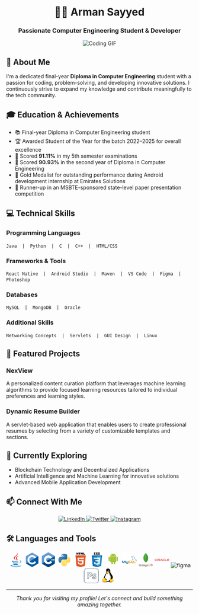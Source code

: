 <h1 align="center">👨‍💻 Arman Sayyed</h1>
<h3 align="center">Passionate Computer Engineering Student & Developer</h3>

<p align="center">
  <img src="https://raw.githubusercontent.com/gist/patevs/b007a0e98fb216438d4cbf559fac4166/raw/88f20c9d749d756be63f22b09f3c4ac570bc5101/programming.gif" alt="Coding GIF" width="400" />
</p>

## 🚀 About Me
I'm a dedicated final-year **Diploma in Computer Engineering** student with a passion for coding, problem-solving, and developing innovative solutions. I continuously strive to expand my knowledge and contribute meaningfully to the tech community.

## 🎓 Education & Achievements
- 📚 Final-year Diploma in Computer Engineering student
- 🏆 Awarded Student of the Year for the batch 2022–2025 for overall excellence
- 🏅 Scored **91.11%** in my 5th semester examinations
- 🏅 Scored **90.93%** in the second year of Diploma in Computer Engineering
- 🥇 Gold Medalist for outstanding performance during Android development internship at Emirates Solutions
- 🥈 Runner-up in an MSBTE-sponsored state-level paper presentation competition

## 💻 Technical Skills

### Programming Languages
```
Java  |  Python  |  C  |  C++  |  HTML/CSS
```

### Frameworks & Tools
```
React Native  |  Android Studio  |  Maven  |  VS Code  |  Figma  |  Photoshop
```

### Databases
```
MySQL  |  MongoDB  |  Oracle
```

### Additional Skills
```
Networking Concepts  |  Servlets  |  GUI Design  |  Linux
```

## 🔭 Featured Projects

### NexView
A personalized content curation platform that leverages machine learning algorithms to provide focused learning resources tailored to individual preferences and learning styles.

### Dynamic Resume Builder
A servlet-based web application that enables users to create professional resumes by selecting from a variety of customizable templates and sections.

## 🌱 Currently Exploring
- Blockchain Technology and Decentralized Applications
- Artificial Intelligence and Machine Learning for innovative solutions
- Advanced Mobile Application Development

## 📫 Connect With Me

<p align="center">
  <a href="https://linkedin.com/in/armansayyed7733" target="_blank">
    <img src="https://img.shields.io/badge/LinkedIn-0077B5?style=for-the-badge&logo=linkedin&logoColor=white" alt="LinkedIn"/>
  </a>
  <a href="https://twitter.com/armansayyed7733" target="_blank">
    <img src="https://img.shields.io/badge/Twitter-1DA1F2?style=for-the-badge&logo=twitter&logoColor=white" alt="Twitter"/>
  </a>
  <a href="https://instagram.com/armansayyed7733" target="_blank">
    <img src="https://img.shields.io/badge/Instagram-E4405F?style=for-the-badge&logo=instagram&logoColor=white" alt="Instagram"/>
  </a>
</p>

## 🛠️ Languages and Tools

<p align="center">
  <img src="https://raw.githubusercontent.com/devicons/devicon/master/icons/java/java-original.svg" alt="java" width="40" height="40"/>
  <img src="https://raw.githubusercontent.com/devicons/devicon/master/icons/c/c-original.svg" alt="c" width="40" height="40"/>
  <img src="https://raw.githubusercontent.com/devicons/devicon/master/icons/cplusplus/cplusplus-original.svg" alt="cplusplus" width="40" height="40"/>
  <img src="https://raw.githubusercontent.com/devicons/devicon/master/icons/python/python-original.svg" alt="python" width="40" height="40"/>
  <img src="https://raw.githubusercontent.com/devicons/devicon/master/icons/html5/html5-original-wordmark.svg" alt="html5" width="40" height="40"/>
  <img src="https://raw.githubusercontent.com/devicons/devicon/master/icons/css3/css3-original-wordmark.svg" alt="css3" width="40" height="40"/>
  <img src="https://raw.githubusercontent.com/devicons/devicon/master/icons/android/android-original-wordmark.svg" alt="android" width="40" height="40"/>
  <img src="https://raw.githubusercontent.com/devicons/devicon/master/icons/mysql/mysql-original-wordmark.svg" alt="mysql" width="40" height="40"/>
  <img src="https://raw.githubusercontent.com/devicons/devicon/master/icons/mongodb/mongodb-original-wordmark.svg" alt="mongodb" width="40" height="40"/>
  <img src="https://raw.githubusercontent.com/devicons/devicon/master/icons/oracle/oracle-original.svg" alt="oracle" width="40" height="40"/>
  <img src="https://www.vectorlogo.zone/logos/figma/figma-icon.svg" alt="figma" width="40" height="40"/>
  <img src="https://raw.githubusercontent.com/devicons/devicon/master/icons/photoshop/photoshop-line.svg" alt="photoshop" width="40" height="40"/>
  <img src="https://raw.githubusercontent.com/devicons/devicon/master/icons/linux/linux-original.svg" alt="linux" width="40" height="40"/>
</p>

---

<p align="center">
  <i>Thank you for visiting my profile! Let's connect and build something amazing together.</i>
</p>
